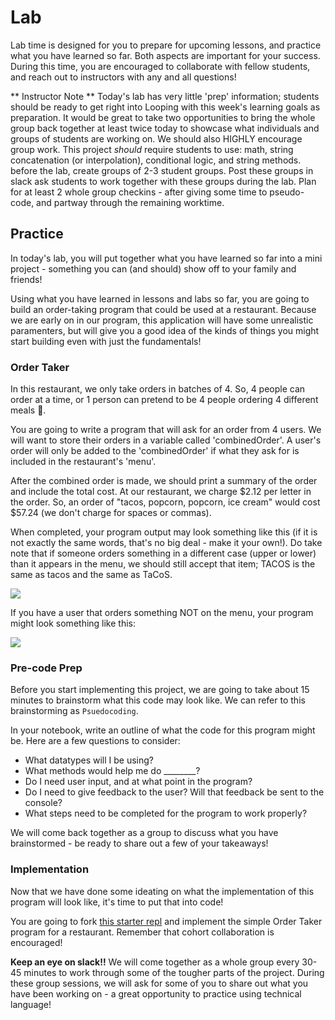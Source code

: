 # Lab
Lab time is designed for you to prepare for upcoming lessons, and practice what you have learned so far.  Both aspects are important for your success.  During this time, you are encouraged to collaborate with fellow students, and reach out to instructors with any and all questions!

** Instructor Note ** Today's lab has very little 'prep' information; students should be ready to get right into Looping with this week's learning goals as preparation.  It would be great to take two opportunities to bring the whole group back together at least twice today to showcase what individuals and groups of students are working on. We should also HIGHLY encourage group work. This project _should_ require students to use: math, string concatenation (or interpolation), conditional logic, and string methods.
before the lab, create groups of 2-3 student groups. Post these groups in slack ask students to work together with these groups during the lab.
Plan for at least 2 whole group checkins - after giving some time to pseudo-code, and partway through the remaining worktime.

<!-- I definitley agree that labs should be as collaborative as possible - I think at some point our instructor notes should be more explicit such as "Before this lab, create groups of 2-3 students and post groups in cohort Slack channel at the start of the lab." Almost making it like a checklist so it is easy for future instructors to prep. -->

<!-- I'm in favor of creating random breakout room groups for students at the start of the lab. Is there a reason you prefer to post the groups in slack instead of creating breakout rooms with the groups? -->

## Practice

In today's lab, you will put together what you have learned so far into a mini project - something you can (and should) show off to your family and friends!

Using what you have learned in lessons and labs so far, you are going to build an order-taking program that could be used at a restaurant.  Because we are early on in our program, this application will have some unrealistic paramenters, but will give you a good idea of the kinds of things you might start building even with just the fundamentals!

### Order Taker
In this restaurant, we only take orders in batches of 4.  So, 4 people can order at a time, or 1 person can pretend to be 4 people ordering 4 different meals 🙂.

You are going to write a program that will ask for an order from 4 users.  We will want to store their orders in a variable called 'combinedOrder'.  A user's order will only be added to the 'combinedOrder' if what they ask for is included in the restaurant's 'menu'.

After the combined order is made, we should print a summary of the order and include the total cost.  At our restaurant, we charge $2.12 per letter in the order.  So, an order of "tacos, popcorn, popcorn, ice cream" would cost $57.24 (we don't charge for spaces or commas).

When completed, your program output may look something like this (if it is not exactly the same words, that's no big deal - make it your own!).  Do take note that if someone orders something in a different case (upper or lower) than it appears in the menu, we should still accept that item; TACOS is the same as tacos and the same as TaCoS.

![](/Mod1/Images/Week1/Restaurant1.png)


If you have a user that orders something NOT on the menu, your program might look something like this:

![](/Mod1/Images/Week1/Restaurant2.png)

### Pre-code Prep
Before you start implementing this project, we are going to take about 15 minutes to brainstorm what this code may look like.  We can refer to this brainstorming as `Psuedocoding`.

In your notebook, write an outline of what the code for this program might be.  Here are a few questions to consider:
* What datatypes will I be using?
* What methods would help me do ________?
* Do I need user input, and at what point in the program?
* Do I need to give feedback to the user? Will that feedback be sent to the console?
* What steps need to be completed for the program to work properly?

We will come back together as a group to discuss what you have brainstormed - be ready to share out a few of your takeaways!

### Implementation

Now that we have done some ideating on what the implementation of this program will look like, it's time to put that into code!

You are going to fork [this starter repl](https://replit.com/@MeganMcMahon1/ConditionalLogicLab#main.cs) and implement the simple Order Taker program for a restaurant.  Remember that cohort collaboration is encouraged!

**Keep an eye on slack!!** We will come together as a whole group every 30-45 minutes to work through some of the tougher parts of the project.  During these group sessions, we will ask for some of you to share out what you have been working on - a great opportunity to practice using technical language!

<!-- It might be helpful to have a list of all of the directions embedded here as well. Related to that, a thought I had was to include some type of brainstorming/planning/pseudocoding section for each lab - I wonder if we include this into labs it will push our students to grapple with problem solving better and we could potentially use early lab checkins to review high-level problem solving/pseudocoding for each section of the lab. Basically, we can catch students who's approach is off EARLY and redirect so they can grapple with the intended learning goals. Thoughts? -->

<!-- Overall I think this is a GREAT lab - really pushes studednts to apply the learning that we covered this week and I think is a real-world type of application (albeit a little simplified given where they are in their learrning). I think that as you continue to build labs, it is OK (and maybe even preferrable?) to iterate on past activities with more functionality, adjustments, etc. to mimick working off existing code, adding features, etc. I also hope this approach alllevaites some of the pressure/writer's block of trying to come up with a "new" thing or scenario. -->


